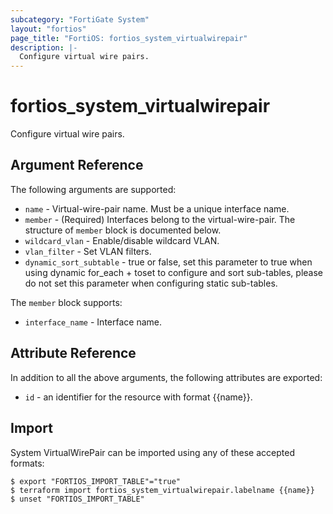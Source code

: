 ```yaml
---
subcategory: "FortiGate System"
layout: "fortios"
page_title: "FortiOS: fortios_system_virtualwirepair"
description: |-
  Configure virtual wire pairs.
---
```


# fortios_system_virtualwirepair
Configure virtual wire pairs.

## Argument Reference

The following arguments are supported:

* `name` - Virtual-wire-pair name. Must be a unique interface name.
* `member` - (Required) Interfaces belong to the virtual-wire-pair. The structure of `member` block is documented below.
* `wildcard_vlan` - Enable/disable wildcard VLAN.
* `vlan_filter` - Set VLAN filters.
* `dynamic_sort_subtable` - true or false, set this parameter to true when using dynamic for_each + toset to configure and sort sub-tables, please do not set this parameter when configuring static sub-tables.

The `member` block supports:

* `interface_name` - Interface name.


## Attribute Reference

In addition to all the above arguments, the following attributes are exported:
* `id` - an identifier for the resource with format {{name}}.

## Import

System VirtualWirePair can be imported using any of these accepted formats:
```
$ export "FORTIOS_IMPORT_TABLE"="true"
$ terraform import fortios_system_virtualwirepair.labelname {{name}}
$ unset "FORTIOS_IMPORT_TABLE"
```
